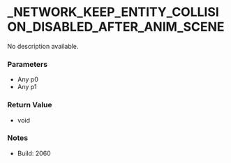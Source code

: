 # _NETWORK_KEEP_ENTITY_COLLISION_DISABLED_AFTER_ANIM_SCENE

No description available.

### Parameters
* Any p0
* Any p1

### Return Value
* void

### Notes
* Build: 2060

